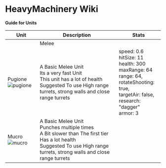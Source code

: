 # HeavyMachinery Wiki

**Guide for Units**

| **Unit** | **Description** | **Stats**|
|---|---|---|
||Melee||
| Pugione ![pugione](https://github.com/Zeniku/HeavyMachinery-Wiki/blob/master/images/units/pugione-full.png) |A Basic Melee Unit <br /> Its a very fast Unit <br /> This unit has a lot of health <br/> Suggested To use High range turrets, strong walls and close range turrets|speed: 0.6 <br />hitSize: 11<br />health: 300<br />maxRange: 64<br />range: 64,<br />rotateShooting: true,<br />targetAir: false,<br />research: "dagger"<br />armor: 3
| Mucro ![mucro](https://github.com/Zeniku/HeavyMachinery-Wiki/blob/master/images/units/mucro-full.png) |A Basic Melee Unit <br /> Punches multiple times<br /> A Bit slower than The first tier<br /> Has a lot health <br/> Suggested To use High range turrets, strong walls and close range turrets||